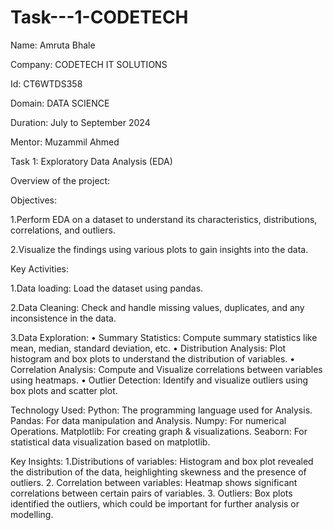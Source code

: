 # Task---1-CODETECH
Name: Amruta Bhale

Company: CODETECH IT SOLUTIONS

Id: CT6WTDS358

Domain: DATA SCIENCE

Duration: July to September 2024

Mentor: Muzammil Ahmed

Task 1: Exploratory Data Analysis (EDA)


Overview of the project:

Objectives: 

1.Perform EDA on a dataset to understand its characteristics, distributions, correlations, and outliers.

2.Visualize the findings using various plots to gain insights into the data.


Key Activities:

1.Data loading: Load the dataset using pandas.

2.Data Cleaning:  Check and handle missing values, duplicates, and any inconsistence in the data.

3.Data Exploration:
•	Summary Statistics: Compute summary statistics like mean, median, standard deviation, etc.
•	Distribution Analysis: Plot histogram and box plots to understand the distribution of variables.
•	Correlation Analysis: Compute and Visualize correlations between variables using heatmaps.
•	Outlier Detection: Identify and visualize outliers using box plots and scatter plot.

Technology Used: 
Python: The programming language used for Analysis.
Pandas: For data manipulation and Analysis.
Numpy: For numerical Operations.
Matplotlib: For creating graph & visualizations.
Seaborn: For statistical data visualization based on matplotlib.

Key Insights:
1.Distributions of variables: Histogram and box plot revealed the distribution of the data, heighlighting skewness and the presence of outliers.
2. Correlation between variables: Heatmap shows significant correlations between certain pairs of variables.
3. Outliers: Box plots identified the outliers, which could be important for further analysis or modelling.

